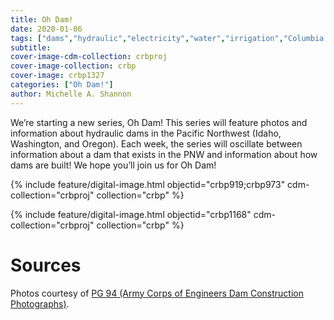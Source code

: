 ```yaml
---
title: Oh Dam!
date: 2020-01-06
tags: ["dams","hydraulic","electricity","water","irrigation","Columbia River","Columbia River Basin"]
subtitle: 
cover-image-cdm-collection: crbproj
cover-image-collection: crbp
cover-image: crbp1327
categories: ["Oh Dam!"]
author: Michelle A. Shannon
---
```


We’re starting a new series, Oh Dam! This series will feature photos and information about hydraulic dams in the Pacific Northwest (Idaho, Washington, and Oregon). Each week, the series will oscillate between information about a dam that exists in the PNW and information about how dams are built! We hope you’ll join us for Oh Dam!

{% include feature/digital-image.html objectid="crbp919;crbp973" cdm-collection="crbproj" collection="crbp" %}

{% include feature/digital-image.html objectid="crbp1168" cdm-collection="crbproj" collection="crbp" %}

# Sources

Photos courtesy of [PG 94 (Army Corps of Engineers Dam Construction Photographs)](https://archiveswest.orbiscascade.org/ark:/80444/xv165618/op=fstyle.aspx?t=k&amp;q=).
